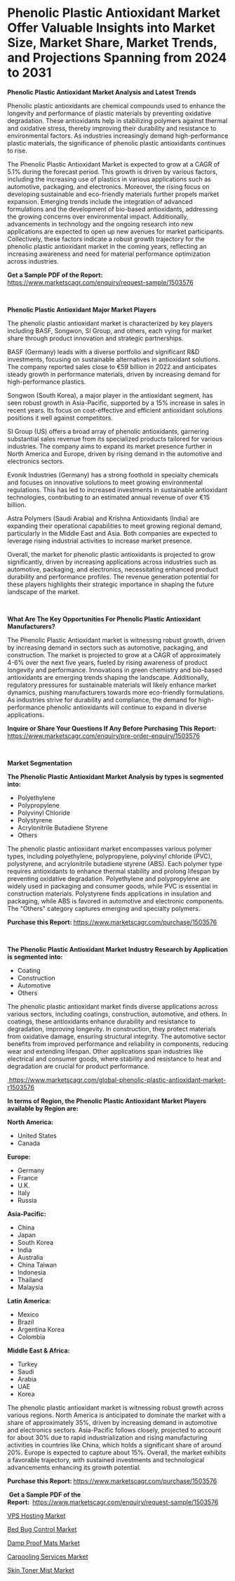 <p><h1>Phenolic Plastic Antioxidant Market Offer Valuable Insights into Market Size, Market Share, Market Trends, and Projections Spanning from 2024 to 2031</h1></p><p><strong>Phenolic Plastic Antioxidant Market Analysis and Latest Trends</strong></p>
<p><p>Phenolic plastic antioxidants are chemical compounds used to enhance the longevity and performance of plastic materials by preventing oxidative degradation. These antioxidants help in stabilizing polymers against thermal and oxidative stress, thereby improving their durability and resistance to environmental factors. As industries increasingly demand high-performance plastic materials, the significance of phenolic plastic antioxidants continues to rise.</p><p>The Phenolic Plastic Antioxidant Market is expected to grow at a CAGR of 5.1% during the forecast period. This growth is driven by various factors, including the increasing use of plastics in various applications such as automotive, packaging, and electronics. Moreover, the rising focus on developing sustainable and eco-friendly materials further propels market expansion. Emerging trends include the integration of advanced formulations and the development of bio-based antioxidants, addressing the growing concerns over environmental impact. Additionally, advancements in technology and the ongoing research into new applications are expected to open up new avenues for market participants. Collectively, these factors indicate a robust growth trajectory for the phenolic plastic antioxidant market in the coming years, reflecting an increasing awareness and need for material performance optimization across industries.</p></p>
<p><strong>Get a Sample PDF of the Report:&nbsp;</strong> <a href="https://www.marketscagr.com/enquiry/request-sample/1503576?utm_campaign=1268&utm_medium=2&utm_source=Github&utm_content=ia&utm_term=27092024&utm_id=phenolic-plastic-antioxidant">https://www.marketscagr.com/enquiry/request-sample/1503576</a></p>
<p>&nbsp;</p>
<p><strong>Phenolic Plastic Antioxidant Major Market Players</strong></p>
<p><p>The phenolic plastic antioxidant market is characterized by key players including BASF, Songwon, SI Group, and others, each vying for market share through product innovation and strategic partnerships.</p><p>BASF (Germany) leads with a diverse portfolio and significant R&D investments, focusing on sustainable alternatives in antioxidant solutions. The company reported sales close to €59 billion in 2022 and anticipates steady growth in performance materials, driven by increasing demand for high-performance plastics.</p><p>Songwon (South Korea), a major player in the antioxidant segment, has seen robust growth in Asia-Pacific, supported by a 15% increase in sales in recent years. Its focus on cost-effective and efficient antioxidant solutions positions it well against competitors.</p><p>SI Group (US) offers a broad array of phenolic antioxidants, garnering substantial sales revenue from its specialized products tailored for various industries. The company aims to expand its market presence further in North America and Europe, driven by rising demand in the automotive and electronics sectors.</p><p>Evonik Industries (Germany) has a strong foothold in specialty chemicals and focuses on innovative solutions to meet growing environmental regulations. This has led to increased investments in sustainable antioxidant technologies, contributing to an estimated annual revenue of over €15 billion.</p><p>Astra Polymers (Saudi Arabia) and Krishna Antioxidants (India) are expanding their operational capabilities to meet growing regional demand, particularly in the Middle East and Asia. Both companies are expected to leverage rising industrial activities to increase market presence.</p><p>Overall, the market for phenolic plastic antioxidants is projected to grow significantly, driven by increasing applications across industries such as automotive, packaging, and electronics, necessitating enhanced product durability and performance profiles. The revenue generation potential for these players highlights their strategic importance in shaping the future landscape of the market.</p></p>
<p>&nbsp;</p>
<p><strong>What Are The Key Opportunities For Phenolic Plastic Antioxidant Manufacturers?</strong></p>
<p><p>The Phenolic Plastic Antioxidant market is witnessing robust growth, driven by increasing demand in sectors such as automotive, packaging, and construction. The market is projected to grow at a CAGR of approximately 4-6% over the next five years, fueled by rising awareness of product longevity and performance. Innovations in green chemistry and bio-based antioxidants are emerging trends shaping the landscape. Additionally, regulatory pressures for sustainable materials will likely enhance market dynamics, pushing manufacturers towards more eco-friendly formulations. As industries strive for durability and compliance, the demand for high-performance phenolic antioxidants will continue to expand in diverse applications.</p></p>
<p><strong>Inquire or Share Your Questions If Any Before Purchasing This Report:</strong> <a href="https://www.marketscagr.com/enquiry/pre-order-enquiry/1503576?utm_campaign=1268&utm_medium=2&utm_source=Github&utm_content=ia&utm_term=27092024&utm_id=phenolic-plastic-antioxidant">https://www.marketscagr.com/enquiry/pre-order-enquiry/1503576</a></p>
<p>&nbsp;</p>
<p><strong>Market Segmentation</strong></p>
<p><strong>The Phenolic Plastic Antioxidant Market Analysis by types is segmented into:</strong></p>
<p><ul><li>Polyethylene</li><li>Polypropylene</li><li>Polyvinyl Chloride</li><li>Polystyrene</li><li>Acrylonitrile Butadiene Styrene</li><li>Others</li></ul></p>
<p><p>The phenolic plastic antioxidant market encompasses various polymer types, including polyethylene, polypropylene, polyvinyl chloride (PVC), polystyrene, and acrylonitrile butadiene styrene (ABS). Each polymer type requires antioxidants to enhance thermal stability and prolong lifespan by preventing oxidative degradation. Polyethylene and polypropylene are widely used in packaging and consumer goods, while PVC is essential in construction materials. Polystyrene finds applications in insulation and packaging, while ABS is favored in automotive and electronic components. The "Others" category captures emerging and specialty polymers.</p></p>
<p><strong>Purchase this Report:&nbsp;</strong><a href="https://www.marketscagr.com/purchase/1503576?utm_campaign=1268&utm_medium=2&utm_source=Github&utm_content=ia&utm_term=27092024&utm_id=phenolic-plastic-antioxidant">https://www.marketscagr.com/purchase/1503576</a></p>
<p>&nbsp;</p>
<p><strong>The Phenolic Plastic Antioxidant Market Industry Research by Application is segmented into:</strong></p>
<p><ul><li>Coating</li><li>Construction</li><li>Automotive</li><li>Others</li></ul></p>
<p><p>The phenolic plastic antioxidant market finds diverse applications across various sectors, including coatings, construction, automotive, and others. In coatings, these antioxidants enhance durability and resistance to degradation, improving longevity. In construction, they protect materials from oxidative damage, ensuring structural integrity. The automotive sector benefits from improved performance and reliability in components, reducing wear and extending lifespan. Other applications span industries like electrical and consumer goods, where stability and resistance to heat and degradation are crucial for product performance.</p></p>
<p><a href="https://www.marketscagr.com/global-phenolic-plastic-antioxidant-market-r1503576?utm_campaign=1268&utm_medium=2&utm_source=Github&utm_content=ia&utm_term=27092024&utm_id=phenolic-plastic-antioxidant">&nbsp;https://www.marketscagr.com/global-phenolic-plastic-antioxidant-market-r1503576</a></p>
<p><strong>In terms of Region, the Phenolic Plastic Antioxidant Market Players available by Region are:</strong></p>
<p>
    <p> <strong> North America: </strong>
        <ul>
            <li>United States</li>
            <li>Canada</li>
        </ul>
        </p> 
    <p> <strong> Europe: </strong>
        <ul>
            <li>Germany</li>
            <li>France</li>
            <li>U.K.</li>
            <li>Italy</li>
            <li>Russia</li>
        </ul>
        </p> 
    <p> <strong> Asia-Pacific: </strong>
        <ul>
            <li>China</li>
            <li>Japan</li>
            <li>South Korea</li>
            <li>India</li>
            <li>Australia</li>
            <li>China Taiwan</li>
            <li>Indonesia</li>
            <li>Thailand</li>
            <li>Malaysia</li>
        </ul>
        </p> 
    <p> <strong> Latin America: </strong>
        <ul>
            <li>Mexico</li>
            <li>Brazil</li>
            <li>Argentina Korea</li>
            <li>Colombia</li>
        </ul>
        </p> 
    <p> <strong> Middle East & Africa: </strong>
        <ul>
            <li>Turkey</li>
            <li>Saudi</li>
            <li>Arabia</li>
            <li>UAE</li>
            <li>Korea</li>
        </ul>
    </p>
    </p>
<p><p>The phenolic plastic antioxidant market is witnessing robust growth across various regions. North America is anticipated to dominate the market with a share of approximately 35%, driven by increasing demand in automotive and electronics sectors. Asia-Pacific follows closely, projected to account for about 30% due to rapid industrialization and rising manufacturing activities in countries like China, which holds a significant share of around 20%. Europe is expected to capture about 15%. Overall, the market exhibits a favorable trajectory, with sustained investments and technological advancements enhancing its growth potential.</p></p>
<p><strong>Purchase this Report: </strong><a href="https://www.marketscagr.com/purchase/1503576?utm_campaign=1268&utm_medium=2&utm_source=Github&utm_content=ia&utm_term=27092024&utm_id=phenolic-plastic-antioxidant">https://www.marketscagr.com/purchase/1503576</a></p>
<p>&nbsp;<strong>Get a Sample PDF of the Report:&nbsp;&nbsp;</strong><a href="https://www.marketscagr.com/enquiry/request-sample/1503576?utm_campaign=1268&utm_medium=2&utm_source=Github&utm_content=ia&utm_term=27092024&utm_id=phenolic-plastic-antioxidant">https://www.marketscagr.com/enquiry/request-sample/1503576</a></p>
<p><strong></strong></p>
<p><p><a href="https://www.linkedin.com/pulse/vps-hosting-market-global-regional-analysis-2024-2031-dataveil-fu5we?utm_campaign=1268&utm_medium=2&utm_source=Github&utm_content=ia&utm_term=27092024&utm_id=phenolic-plastic-antioxidant">VPS Hosting Market</a></p><p><a href="https://www.linkedin.com/pulse/why-should-you-invest-bed-bug-control-market-trends-leading-tkh0e?utm_campaign=1268&utm_medium=2&utm_source=Github&utm_content=ia&utm_term=27092024&utm_id=phenolic-plastic-antioxidant">Bed Bug Control Market</a></p><p><a href="https://issuu.com/reportprime-2/docs/damp-proof-mats-market-size-2030.pp_c059f9f6b743c3?utm_campaign=1268&utm_medium=2&utm_source=Github&utm_content=ia&utm_term=27092024&utm_id=phenolic-plastic-antioxidant">Damp Proof Mats Market</a></p><p><a href="https://www.linkedin.com/pulse/driving-market-forces-carpooling-services-trends-future-forecasts-otuye?utm_campaign=1268&utm_medium=2&utm_source=Github&utm_content=ia&utm_term=27092024&utm_id=phenolic-plastic-antioxidant">Carpooling Services Market</a></p><p><a href="https://issuu.com/reportprime-2/docs/skin-toner-mist-market-size-2030.pp_7cab13831971e3?utm_campaign=1268&utm_medium=2&utm_source=Github&utm_content=ia&utm_term=27092024&utm_id=phenolic-plastic-antioxidant">Skin Toner Mist Market</a></p></p>